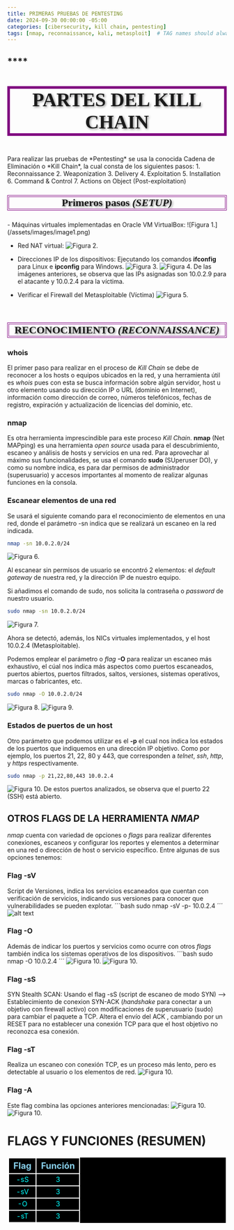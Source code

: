 ```yaml
---
title: PRIMERAS PRUEBAS DE PENTESTING
date: 2024-09-30 00:00:00 -05:00
categories: [cibersecurity, kill chain, pentesting]
tags: [nmap, reconnaissance, kali, metasploit]  # TAG names should always be lowercase
---
```


## ****

<p style="border: 6px solid purple; font-family: Algerian, Times New Roman, Arial; font-size: 44px; text-align: center; text-shadow: 2px 2px 5px #888888;">
<b> PARTES DEL KILL CHAIN </b>
</p>
Para realizar las pruebas de *Pentesting* se usa la conocida Cadena de Eliminación o *Kill Chain*, la cual consta de los siguientes pasos:
1. Reconnaissance
2. Weaponization
3. Delivery
4. Exploitation
5. Installation
6. Command & Control
7. Actions on Object (Post-exploitation)

<p style="border: 4px double purple; font-family:Times New Roman, Arial; font-size: 24px; text-align: center; text-shadow: 2px 2px 5px #888888;">
<b> Primeros pasos  <i>(SETUP)</i> </b>
</p>
- Máquinas virtuales implementadas en Oracle VM VirtualBox:
![Figura 1.](/assets/images/image1.png)

- Red NAT virtual:
![Figura 2.](/assets/images/image4.png)

- Direcciones IP de los dispositivos:
Ejecutando los comandos **ifconfig** para Linux e **ipconfig** para Windows.
![Figura 3.](/assets/images/image2.png)
![Figura 4.](/assets/images/image3.png)
De las imágenes anteriores, se observa que las IPs asignadas son 10.0.2.9 para el atacante y 10.0.2.4 para la víctima.
 - Verificar el Firewall del Metasploitable (Víctima)
![Figura 5.](/assets/images/image5.png)

<br>
<p style="border: 4px double purple; font-family:Times New Roman, Arial; font-size: 24px; text-align: center; text-shadow: 2px 2px 5px #888888;">
<b> RECONOCIMIENTO <i>(RECONNAISSANCE)</i> </b></p>

### **whois**
El primer paso para realizar en el proceso de *Kill Chain* se debe de reconocer a los hosts o equipos ubicados en la red, y una herramienta útil es *whois* pues con esta se busca información sobre algún servidor, host u otro elemento usando su dirección IP o URL (dominio en Internet), información como dirección de correo, números telefónicos, fechas de registro, expiración y actualización de licencias del dominio, etc.

### **nmap**
Es otra herramienta imprescindible para este proceso *Kill Chain*.
**nmap** (Net MAPping) es una herramienta _open source_ usada para el descubrimiento, escaneo y análisis de hosts y servicios en una red.
Para aprovechar al máximo sus funcionalidades, se usa el comando **sudo** (SUperuser DO), y como su nombre indica, es para dar permisos de administrador (superusuario) y accesos importantes al momento de realizar algunas funciones en la consola.
### **Escanear elementos de una red**
Se usará el siguiente comando para el reconocimiento de elementos en una red, donde el parámetro -sn indica que se realizará un escaneo en la red indicada.

```bash
nmap -sn 10.0.2.0/24
```
![Figura 6.](/assets/images/image6.png)

Al escanear sin permisos de usuario se encontró 2 elementos: el _default gateway_ de nuestra red, y la dirección IP de nuestro equipo.

Si añadimos el comando de sudo, nos solicita la contraseña o _password_ de nuestro usuario.

```bash
sudo nmap -sn 10.0.2.0/24
```
![Figura 7.](/assets/images/image7.png)

Ahora se detectó, además, los NICs virtuales implementados, y el host 10.0.2.4 (Metasploitable).

Podemos emplear el parámetro o _flag_ **-O** para realizar un escaneo más exhaustivo, el cúal nos indica más aspectos como puertos escaneados, puertos abiertos, puertos filtrados, saltos, versiones, sistemas operativos, marcas o fabricantes, etc.
```bash
sudo nmap -O 10.0.2.0/24
```
![Figura 8.](/assets/images/image9.png)
![Figura 9.](/assets/images/image10.png)

### **Estados de puertos de un host**
Otro parámetro que podemos utilizar es el **-p** el cual nos indica los estados de los puertos que indiquemos en una dirección IP objetivo.
Como por ejemplo, los puertos 21, 22, 80 y 443, que corresponden a *telnet*, *ssh*, *http*, y *https* respectivamente.
```bash
sudo nmap -p 21,22,80,443 10.0.2.4
```
![Figura 10.](/assets/images/image8.png)
De estos puertos analizados, se observa que el puerto 22 (SSH) está abierto.

## OTROS FLAGS DE LA HERRAMIENTA *NMAP*
*nmap* cuenta con variedad de opciones o *flags* para realizar diferentes conexiones, escaneos y configurar los reportes y elementos a determinar en una red o dirección de host o servicio específico. Entre algunas de sus opciones tenemos:

### **Flag -sV**
Script de Versiones, indica los servicios escaneados que cuentan con verificación de servicios, indicando sus versiones para conocer que vulnerabilidades se pueden explotar.
´´´bash
sudo nmap -sV -p- 10.0.2.4
´´´
![alt text](/assets/images/escaneo_sV.png)

### **Flag -O**
Además de indicar los puertos y servicios como ocurre con otros *flags* también indica los sistemas operativos de los dispositivos.
´´´bash
sudo nmap -O 10.0.2.4
´´´
![Figura 10.](/assets/images/nmap_-O.png)
![Figura 10.](/assets/images/nmap_-O2.png)

### **Flag -sS**
SYN Stealth SCAN: Usando el flag -sS (script de escaneo de modo SYN) --> Establecimiento de conexion SYN-ACK (_handshake_ para conectar a un objetivo con firewall activo) con modificaciones de superusuario (sudo) para cambiar el paquete a TCP. Altera el envío del ACK , cambiando por un RESET para no establecer una conexión TCP para que el host objetivo no reconozca esa conexión.



### **Flag -sT**
Realiza un escaneo con conexión TCP, es un proceso más lento, pero es detectable al usuario o los elementos de red.
![Figura 10.](/assets/images/escaneo_-sT.png)

### **Flag -A**
Este flag combina las opciones anteriores mencionadas:
![Figura 10.](/assets/images/flag_-A1.png)
![Figura 10.](/assets/images/flag_-A2.png)


# FLAGS Y FUNCIONES (RESUMEN)
<table style="text-align: center; border-collapse: collapse; border: 2px double white; background-color: black; color: cyan">
    <tr style="text-align: center; border-collapse: collapse; border: 2px double white; background-color: black; color: skyblue; font-size: 20px">
        <th style="border: 2px double white;"><b>Flag</b></th>
        <th style="border: 2px double white;"><b>Función</b></th>
    </tr>
    <tr style="border: 2px double white; background-color: dark-grey;">
        <td style="border: 2px double white;">-sS</td>
        <td style="border: 2px double white;">3</td>
    </tr>
    <tr style="border: 2px double white; background-color: black;">
        <td style="border: 2px double white;">-sV</td>
        <td style="border: 2px double white;">3</td>
    </tr> 
    <tr style="border: 2px double white; background-color: dark-grey;">
        <td style="border: 2px double white;">-O</td>
        <td style="border: 2px double white;">3</td>
    </tr>
    <tr style="border: 2px double white; background-color: black;">
        <td style="border: 2px double white;">-sT</td>
        <td style="border: 2px double white;">3</td>
    </tr> 
</table>


